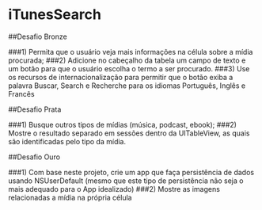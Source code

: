 # iTunesSearch

##Desafio Bronze

###1) Permita que o usuário veja mais informações na célula sobre a mídia procurada;
###2) Adicione no cabeçalho da tabela um campo de texto e um botão para que o usuário escolha o termo a ser procurado.
###3) Use os recursos de internacionalização para permitir que o botão exiba a palavra Buscar, Search e Recherche para os idiomas Português, Inglês e Francês

##Desafio Prata

###1) Busque outros tipos de mídias (música, podcast, ebook);
###2) Mostre o resultado separado em sessões dentro da UITableView, as quais são identificadas pelo tipo da mídia.

##Desafio Ouro

###1) Com base neste projeto, crie um app que faça persistência de dados usando NSUserDefault (mesmo que este tipo de persistência não seja o mais adequado para o App idealizado)
###2) Mostre as imagens relacionadas a mídia na própria célula
